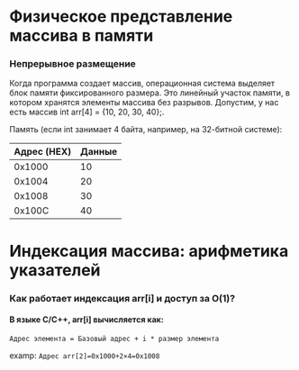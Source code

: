 # Физическое представление массива в памяти
### Непрерывное размещение
Когда программа создает массив, операционная система выделяет блок памяти фиксированного размера. Это линейный участок памяти, в котором хранятся элементы массива без разрывов.
Допустим, у нас есть массив int arr[4] = {10, 20, 30, 40};.

Память (если int занимает 4 байта, например, на 32-битной системе):

|Адрес (HEX)|Данные|
|---|---|
|0x1000|10|
|0x1004|20|
|0x1008|30|
|0x100C|40|
# Индексация массива: арифметика указателей
### Как работает индексация arr[i] и доступ за О(1)?
#### В языке C/C++, arr[i] вычисляется как:
`Адрес элемента = Базовый адрес + i * размер элемента`

examp:
`Адрес arr[2]=0x1000+2×4=0x1008`